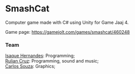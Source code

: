 # SmashCat
Computer game made with C# using Unity for Game Jaaj 4.

Game page: https://gamejolt.com/games/smashcat/460248
<br>

### Team
<a href="https://github.com/isaquedev">Isaque Hernandes</a>: Programming;
<br><a href="https://github.com/ruliancruz">Rulian Cruz</a>: Programming, sound and music;
<br><a href="https://github.com/Edward-Doragon">Carlos Souza</a>: Graphics;
